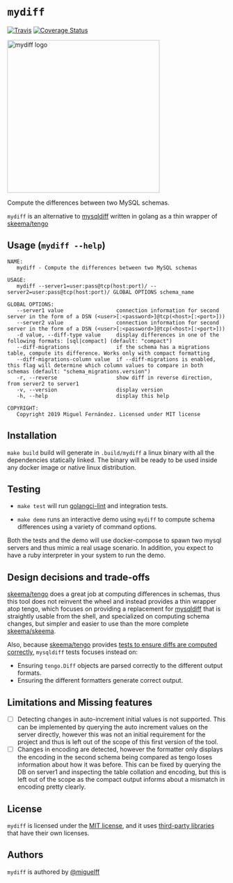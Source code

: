 # `mydiff`

[![Travis](https://travis-ci.com/miguelff/mydiff.svg?token=1bFaTyv8B89uBs2sxt7M&branch=master)](https://travis-ci.org/miguelff/mydiff)
[![Coverage Status](https://coveralls.io/repos/github/miguelff/mydiff/badge.svg?branch=master&t=41u1ce)](https://coveralls.io/github/miguelff/mydiff?branch=master)

<img width="350" alt="mydiff logo" src="https://user-images.githubusercontent.com/210307/63217891-7705f600-c14e-11e9-977b-17e5863ce4b4.png">

Compute the differences between two MySQL schemas.

`mydiff` is an alternative to [mysqldiff](https://docs.oracle.com/cd/E17952_01/mysql-utilities-1.5-en/mysqldiff.html#option_mysqldiff_difftype) written in golang as a thin wrapper of [skeema/tengo](github.com/skeema/tengo/)

## Usage (`mydiff --help`)

```
NAME:
   mydiff - Compute the differences between two MySQL schemas

USAGE:
   mydiff --server1=user:pass@tcp(host:port)/ --server2=user:pass@tcp(host:port)/ GLOBAL OPTIONS schema_name

GLOBAL OPTIONS:
   --server1 value                 connection information for second server in the form of a DSN (<user>[:<password>]@tcp(<host>[:<port>]))
   --server2 value                 connection information for second server in the form of a DSN (<user>[:<password>]@tcp(<host>[:<port>]))
   -d value, --diff-type value     display differences in one of the following formats: [sql|compact] (default: "compact")
   --diff-migrations               if the schema has a migrations table, compute its difference. Works only with compact formatting
   --diff-migrations-column value  if --diff-migrations is enabled, this flag will determine which column values to compare in both schemas (default: "schema_migrations.version")
   -r, --reverse                   show diff in reverse direction, from server2 to server1
   -v, --version                   display version
   -h, --help                      display this help

COPYRIGHT:
   Copyright 2019 Miguel Fernández. Licensed under MIT license
```

## Installation

`make build` build will generate in `.build/mydiff` a linux binary with all the dependencies statically linked. The binary will be ready to be used inside any docker image or native linux distribution.

## Testing

* `make test` will run [golangci-lint](https://github.com/golangci/golangci-lint) and integration tests.

* `make demo` runs an interactive demo using `mydiff` to compute schema differences using a variety of command options.

Both the tests and the demo will use docker-compose to spawn two mysql servers and thus mimic a real usage scenario.
In addition, you expect to have a ruby interpreter in your system to run the demo.
    
## Design decisions and trade-offs

[skeema/tengo](github.com/skeema/tengo/) does a great job at computing differences in schemas, thus this tool does not 
reinvent the wheel and instead provides a thin wrapper atop tengo, which focuses on providing a replacement for [mysqldiff](https://docs.oracle.com/cd/E17952_01/mysql-utilities-1.5-en/mysqldiff.html#option_mysqldiff_difftype)
that is straightly usable from the shell, and specialized on computing schema changes, but simpler and easier to use than the more complete [skeema/skeema](https://github.com/skeema/skeema). 

Also, because [skeema/tengo](github.com/skeema/tengo/) provides [tests to ensure diffs are computed correctly](https://github.com/skeema/tengo/blob/master/diff_test.go), `mysqldiff` tests focuses instead on:
 - Ensuring `tengo.Diff` objects are parsed correctly to the different output formats. 
 - Ensuring the different formatters generate correct output.  

## Limitations and Missing features

- [ ] Detecting changes in auto-increment initial values is not supported. This can be implemented by querying the auto increment values on the server directly, however this was not an initial requirement for the project and thus is left out of the scope of this first version of the tool.
- [ ] Changes in encoding are detected, however the formatter only displays the encoding in the second schema being compared as tengo loses information about how it was before. This can be fixed by querying the DB on server1 and inspecting the table collation and encoding, but this is left out of the scope as the compact output informs about a mismatch in encoding pretty clearly. 

## License

`mydiff` is licensed under the [MIT license](https://github.com/miguelff/mydiff/blob/master/LICENSE), and it uses [third-party libraries](https://github.com/miguelff/mydiff/blob/master/go.mod) that have their own licenses.

## Authors

`mydiff` is authored by [@miguelff](https://github.com/miguelff)
